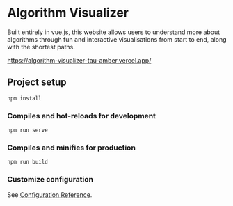 # Algorithm Visualizer

Built entirely in vue.js, this website allows users to understand more about algorithms through fun and interactive visualisations from start to end, along with the shortest paths.

https://algorithm-visualizer-tau-amber.vercel.app/

## Project setup
```
npm install
```

### Compiles and hot-reloads for development
```
npm run serve
```

### Compiles and minifies for production
```
npm run build
```

### Customize configuration
See [Configuration Reference](https://cli.vuejs.org/config/).
